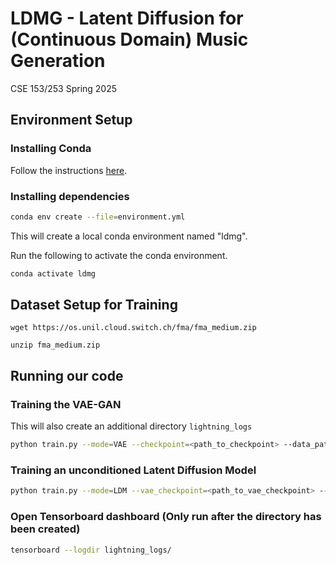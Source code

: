 # LDMG - Latent Diffusion for (Continuous Domain) Music Generation

CSE 153/253 Spring 2025

## Environment Setup

### Installing Conda

Follow the instructions [here](https://docs.conda.io/projects/conda/en/latest/user-guide/install/index.html).

### Installing dependencies

```bash
conda env create --file=environment.yml
```

This will create a local conda environment named "ldmg".

Run the following to activate the conda environment.

```bash
conda activate ldmg
```

## Dataset Setup for Training

```
wget https://os.unil.cloud.switch.ch/fma/fma_medium.zip

unzip fma_medium.zip
```

## Running our code

### Training the VAE-GAN

This will also create an additional directory `lightning_logs`

```bash
python train.py --mode=VAE --checkpoint=<path_to_checkpoint> --data_path=<path_to_data>
```

### Training an unconditioned Latent Diffusion Model
```bash
python train.py --mode=LDM --vae_checkpoint=<path_to_vae_checkpoint> --checkpoint=<path_to_checkpoint> --data_path=<path_to_data>
```
### Open Tensorboard dashboard (Only run after the directory has been created)
```bash
tensorboard --logdir lightning_logs/
```
